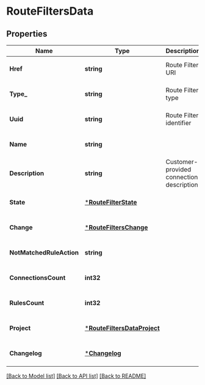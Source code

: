 # RouteFiltersData

## Properties
Name | Type | Description | Notes
------------ | ------------- | ------------- | -------------
**Href** | **string** | Route Filter URI | [optional] [default to null]
**Type_** | **string** | Route Filter type | [optional] [default to null]
**Uuid** | **string** | Route Filter identifier | [optional] [default to null]
**Name** | **string** |  | [optional] [default to null]
**Description** | **string** | Customer-provided connection description | [optional] [default to null]
**State** | [***RouteFilterState**](RouteFilterState.md) |  | [optional] [default to null]
**Change** | [***RouteFiltersChange**](RouteFiltersChange.md) |  | [optional] [default to null]
**NotMatchedRuleAction** | **string** |  | [optional] [default to null]
**ConnectionsCount** | **int32** |  | [optional] [default to null]
**RulesCount** | **int32** |  | [optional] [default to null]
**Project** | [***RouteFiltersDataProject**](RouteFiltersData_project.md) |  | [optional] [default to null]
**Changelog** | [***Changelog**](Changelog.md) |  | [optional] [default to null]

[[Back to Model list]](../README.md#documentation-for-models) [[Back to API list]](../README.md#documentation-for-api-endpoints) [[Back to README]](../README.md)

